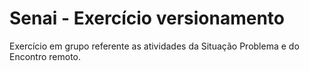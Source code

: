 # Senai - Exercício versionamento

Exercício em grupo referente as atividades da Situação Problema e do Encontro remoto.
